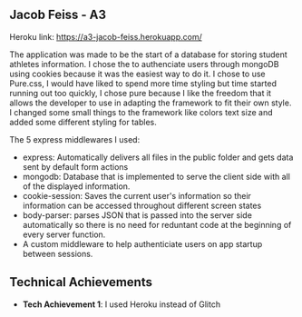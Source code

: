 

## Jacob Feiss - A3

Heroku link: https://a3-jacob-feiss.herokuapp.com/

The application was made to be the start of a database for storing student athletes information. I chose the to authenciate users through mongoDB using cookies because it was the easiest way to do it. I chose to use Pure.css, I would have liked to spend more time styling but time started running out too quickly, I chose pure because I like the freedom that it allows the developer to use in adapting the framework to fit their own style. I changed some small things to the framework like colors text size and added some different styling for tables. 

The 5 express middlewares I used:
  - express: Automatically delivers all files in the public folder and gets data sent by default form actions
  - mongodb: Database that is implemented to serve the client side with all of the displayed information.
  - cookie-session: Saves the current user's information so their information can be accessed throughout different screen states
  - body-parser: parses JSON that is passed into the server side automatically so there is no need for reduntant code at the beginning of every server function.
  - A custom middleware to help authenticiate users on app startup between sessions.


## Technical Achievements
- **Tech Achievement 1**: I used Heroku instead of Glitch

